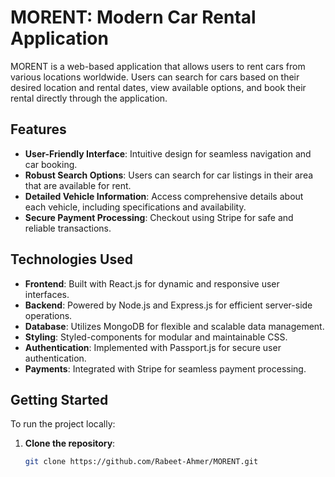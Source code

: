 # MORENT: Modern Car Rental Application

MORENT is a web-based application that allows users to rent cars from various locations worldwide. Users can search for cars based on their desired location and rental dates, view available options, and book their rental directly through the application.

## Features

- **User-Friendly Interface**: Intuitive design for seamless navigation and car booking.
- **Robust Search Options**: Users can search for car listings in their area that are available for rent.
- **Detailed Vehicle Information**: Access comprehensive details about each vehicle, including specifications and availability.
- **Secure Payment Processing**: Checkout using Stripe for safe and reliable transactions.

## Technologies Used

- **Frontend**: Built with React.js for dynamic and responsive user interfaces.
- **Backend**: Powered by Node.js and Express.js for efficient server-side operations.
- **Database**: Utilizes MongoDB for flexible and scalable data management.
- **Styling**: Styled-components for modular and maintainable CSS.
- **Authentication**: Implemented with Passport.js for secure user authentication.
- **Payments**: Integrated with Stripe for seamless payment processing.

## Getting Started

To run the project locally:

1. **Clone the repository**:

   ```bash
   git clone https://github.com/Rabeet-Ahmer/MORENT.git
